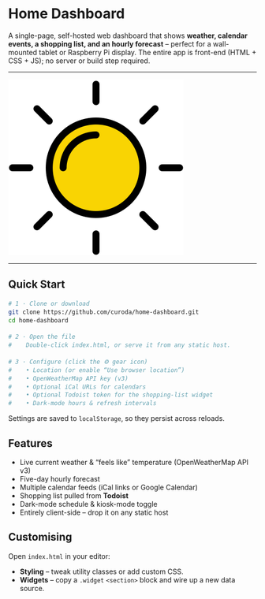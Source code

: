 # Home Dashboard

A single-page, self-hosted web dashboard that shows **weather, calendar events, a shopping list, and an hourly forecast** – perfect for a wall-mounted tablet or Raspberry Pi display. The entire app is front-end (HTML + CSS + JS); no server or build step required.

---

![Screenshot](sun%20favicon1.png)

---

## Quick Start

```bash
# 1 · Clone or download
git clone https://github.com/curoda/home-dashboard.git
cd home-dashboard

# 2 · Open the file
#    Double-click index.html, or serve it from any static host.

# 3 · Configure (click the ⚙ gear icon)
#    • Location (or enable “Use browser location”)
#    • OpenWeatherMap API key (v3)
#    • Optional iCal URLs for calendars
#    • Optional Todoist token for the shopping-list widget
#    • Dark-mode hours & refresh intervals
```
Settings are saved to `localStorage`, so they persist across reloads.

## Features

- Live current weather & “feels like” temperature (OpenWeatherMap API v3)
- Five-day hourly forecast
- Multiple calendar feeds (iCal links or Google Calendar)
- Shopping list pulled from **Todoist**
- Dark-mode schedule & kiosk-mode toggle
- Entirely client-side – drop it on any static host

## Customising

Open `index.html` in your editor:

- **Styling** – tweak utility classes or add custom CSS.
- **Widgets** – copy a `.widget` `<section>` block and wire up a new data source.
